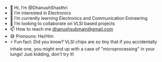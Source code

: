 - 👋 Hi, I’m @DhanushShasthri
- 👀 I’m interested in Electronics
- 🌱 I’m currently learning Electronics and Communication Enineering
- 💞️ I’m looking to collaborate on VLSI based projects
- 📫 How to reach me dhanushsubmain@gmail.com
- 😄 Pronouns: He/Him
- ⚡ Fun fact: Did you know? VLSI chips are so tiny that if you accidentally inhale one, you might end up with a case of "microprocessing" in your lungs! Just kidding, don't try it! 

<!---
DhanushShasthri/DhanushShasthri is a ✨ special ✨ repository because its `README.md` (this file) appears on your GitHub profile.
You can click the Preview link to take a look at your changes.
--->
